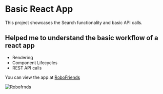 # Basic React App

This project showcases the Search functionality and basic API calls.

## Helped me to understand the basic workflow of a react app

- Rendering
- Component Lifecycles
- REST API calls


You can view the app at [RoboFriends](https://naveenbantu.github.io/robofriends/)

![Robofrnds](https://user-images.githubusercontent.com/20932492/158708731-f70886af-0def-4fd4-b2a4-9e9ed69f7177.png)
